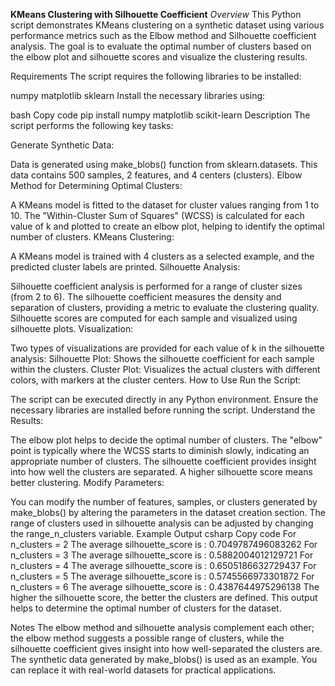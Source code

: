 **KMeans Clustering with Silhouette Coefficient**
*Overview*
This Python script demonstrates KMeans clustering on a synthetic dataset using various performance metrics such as the Elbow method and Silhouette coefficient analysis. The goal is to evaluate the optimal number of clusters based on the elbow plot and silhouette scores and visualize the clustering results.

Requirements
The script requires the following libraries to be installed:

numpy
matplotlib
sklearn
Install the necessary libraries using:

bash
Copy code
pip install numpy matplotlib scikit-learn
Description
The script performs the following key tasks:

Generate Synthetic Data:

Data is generated using make_blobs() function from sklearn.datasets. This data contains 500 samples, 2 features, and 4 centers (clusters).
Elbow Method for Determining Optimal Clusters:

A KMeans model is fitted to the dataset for cluster values ranging from 1 to 10.
The "Within-Cluster Sum of Squares" (WCSS) is calculated for each value of k and plotted to create an elbow plot, helping to identify the optimal number of clusters.
KMeans Clustering:

A KMeans model is trained with 4 clusters as a selected example, and the predicted cluster labels are printed.
Silhouette Analysis:

Silhouette coefficient analysis is performed for a range of cluster sizes (from 2 to 6).
The silhouette coefficient measures the density and separation of clusters, providing a metric to evaluate the clustering quality.
Silhouette scores are computed for each sample and visualized using silhouette plots.
Visualization:

Two types of visualizations are provided for each value of k in the silhouette analysis:
Silhouette Plot: Shows the silhouette coefficient for each sample within the clusters.
Cluster Plot: Visualizes the actual clusters with different colors, with markers at the cluster centers.
How to Use
Run the Script:

The script can be executed directly in any Python environment.
Ensure the necessary libraries are installed before running the script.
Understand the Results:

The elbow plot helps to decide the optimal number of clusters. The "elbow" point is typically where the WCSS starts to diminish slowly, indicating an appropriate number of clusters.
The silhouette coefficient provides insight into how well the clusters are separated. A higher silhouette score means better clustering.
Modify Parameters:

You can modify the number of features, samples, or clusters generated by make_blobs() by altering the parameters in the dataset creation section.
The range of clusters used in silhouette analysis can be adjusted by changing the range_n_clusters variable.
Example Output
csharp
Copy code
For n_clusters = 2 The average silhouette_score is : 0.7049787496083262
For n_clusters = 3 The average silhouette_score is : 0.5882004012129721
For n_clusters = 4 The average silhouette_score is : 0.6505186632729437
For n_clusters = 5 The average silhouette_score is : 0.5745566973301872
For n_clusters = 6 The average silhouette_score is : 0.4387644975296138
The higher the silhouette score, the better the clusters are defined. This output helps to determine the optimal number of clusters for the dataset.

Notes
The elbow method and silhouette analysis complement each other; the elbow method suggests a possible range of clusters, while the silhouette coefficient gives insight into how well-separated the clusters are.
The synthetic data generated by make_blobs() is used as an example. You can replace it with real-world datasets for practical applications.





